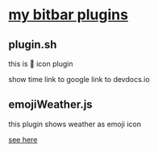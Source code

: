 # [my bitbar plugins](https://github.com/matryer/bitbar)

## plugin.sh
this is :sushi: icon plugin

show time
link to google
link to devdocs.io

## emojiWeather.js
this plugin shows weather as emoji icon

[see here](https://github.com/matryer/bitbar-plugins/blob/master/Weather/emojiWeather.30m.js)

